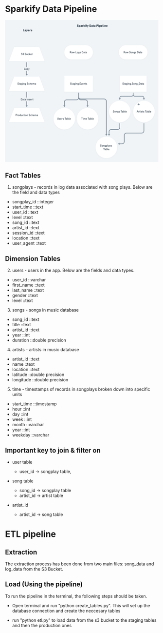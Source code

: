 
# Sparkify Data Pipeline 

![Schema Design in GIT](https://github.com/aoyerinde/Data_Modelling_Project/blob/main/Sparkify_DB.png)


## Fact Tables
1. songplays - records in log data associated with song plays. Below are the field and data types 
* songplay_id ::integer
* start_time ::text
* user_id  ::text
* level ::text
* song_id ::text
* artist_id ::text
* session_id ::text
* location  ::text
* user_agent ::text

## Dimension Tables
2. users - users in the app. Below are the fields and data types.
* user_id ::varchar
* first_name ::text
* last_name ::text
* gender ::text
* level ::text

3. songs - songs in music database
* song_id ::text
* title ::text
* artist_id ::text
* year ::int
* duration ::double precision

4. artists - artists in music database
* artist_id ::text
* name ::text
* location ::text
* latitude  ::double precision
* longitude  ::double precision

5. time - timestamps of records in songplays broken down into specific units
* start_time ::timestamp
* hour ::int
* day ::int
* week ::int 
* month ::varchar 
* year ::int 
* weekday ::varchar

## Important key to join & filter on
* user table
    * user_id -> songplay table, 
    
* song table
    * song_id -> songplay table
    * artist_id -> artist table
 
* artist_id 
    * artist_id -> song table 
  


# ETL pipeline

## Extraction
The extraction process has been done from two main files: song_data and log_data from the S3 Bucket.

## Load (Using the pipeline)
To run the pipeline in the terminal, the following steps should be taken.
 * Open terminal and run "python create_tables.py". This will set up the database connection and create the neccesary tables
 
 * run "python etl.py" to load data from the s3 bucket to the staging tables and then the production ones
 
